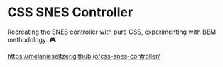 # CSS SNES Controller

Recreating the SNES controller with pure CSS, experimenting with BEM methodology. :video_game:

https://melanieseltzer.github.io/css-snes-controller/
